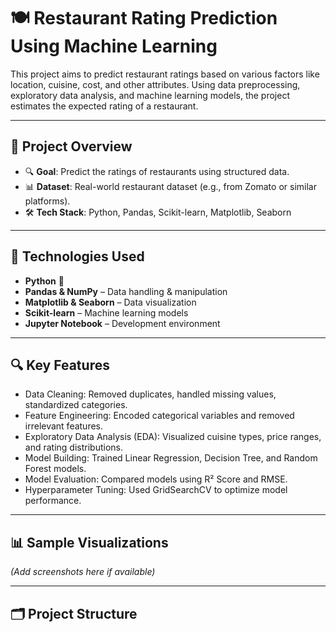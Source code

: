 # 🍽️ Restaurant Rating Prediction Using Machine Learning

This project aims to predict restaurant ratings based on various factors like location, cuisine, cost, and other attributes. Using data preprocessing, exploratory data analysis, and machine learning models, the project estimates the expected rating of a restaurant.

---

## 📌 Project Overview

- 🔍 **Goal**: Predict the ratings of restaurants using structured data.
- 📊 **Dataset**: Real-world restaurant dataset (e.g., from Zomato or similar platforms).
- 🛠️ **Tech Stack**: Python, Pandas, Scikit-learn, Matplotlib, Seaborn

---

## 🧰 Technologies Used

- **Python** 🐍
- **Pandas & NumPy** – Data handling & manipulation
- **Matplotlib & Seaborn** – Data visualization
- **Scikit-learn** – Machine learning models
- **Jupyter Notebook** – Development environment

---

## 🔍 Key Features

- Data Cleaning: Removed duplicates, handled missing values, standardized categories.
- Feature Engineering: Encoded categorical variables and removed irrelevant features.
- Exploratory Data Analysis (EDA): Visualized cuisine types, price ranges, and rating distributions.
- Model Building: Trained Linear Regression, Decision Tree, and Random Forest models.
- Model Evaluation: Compared models using R² Score and RMSE.
- Hyperparameter Tuning: Used GridSearchCV to optimize model performance.

---

## 📊 Sample Visualizations

*(Add screenshots here if available)*

---

## 🗂️ Project Structure

